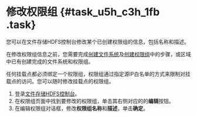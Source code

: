 # 修改权限组 {#task_u5h_c3h_1fb .task}

您可以在文件存储HDFS控制台修改某个已创建权限组的信息，包括名称和描述。

在修改权限组信息之前，您需要完成[创建文件系统](../../../../../cn.zh-CN/快速入门/创建文件系统.md#)及[创建权限组](../../../../../cn.zh-CN/快速入门/创建权限组.md#)中的步骤，或区域中已有创建完成的文件系统和权限组。

任何挂载点都必须绑定一个权限组，权限组通过指定源IP白名单的方式来限制对挂载点的访问。您可以随时修改挂载点的权限组。

1.  登录[文件存储HDFS控制台](https://dfs.console.aliyun.com)。 
2.  在权限组页面中找到要修改的权限组，单击其右侧对应的的**编辑**按钮。 
3.  在编辑权限组对话框，修改**权限组名称**和**描述**，单击**确定**。 

